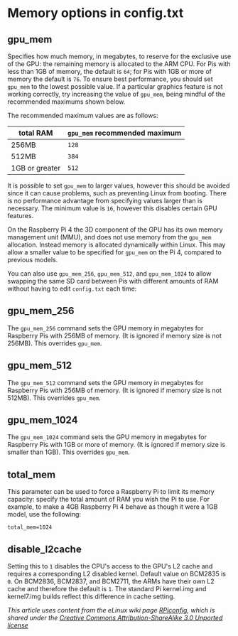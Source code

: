 # Memory options in config.txt

## gpu_mem

Specifies how much memory, in megabytes, to reserve for the exclusive use of the GPU: the remaining memory is allocated to the ARM CPU. For Pis with less than 1GB of memory, the default is `64`; for Pis with 1GB or more of memory the default is `76`. To ensure best performance, you should set `gpu_mem` to the lowest possible value. If a particular graphics feature is not working correctly, try increasing the value of `gpu_mem`, being mindful of the recommended maximums shown below.

The recommended maximum values are as follows:

| total RAM | `gpu_mem` recommended maximum |
|-----------|-------------------------------|
| 256MB     | `128`                         |
| 512MB     | `384`                         |
| 1GB or greater | `512`                    |

It is possible to set `gpu_mem` to larger values, however this should be avoided since it can cause problems, such as preventing Linux from booting. There is no performance advantage from specifying values larger than is necessary. The minimum value is `16`, however this disables certain GPU features.

On the Raspberry Pi 4 the 3D component of the GPU has its own memory management unit (MMU), and does not use memory from the `gpu_mem` allocation. Instead memory is allocated dynamically within Linux. This may allow a smaller value to be specified for `gpu_mem` on the Pi 4, compared to previous models.

You can also use `gpu_mem_256`, `gpu_mem_512`, and `gpu_mem_1024` to allow swapping the same SD card between Pis with different amounts of RAM without having to edit `config.txt` each time:

## gpu_mem_256

The `gpu_mem_256` command sets the GPU memory in megabytes for Raspberry Pis with 256MB of memory. (It is ignored if memory size is not 256MB). This overrides `gpu_mem`.

## gpu_mem_512

The `gpu_mem_512` command sets the GPU memory in megabytes for Raspberry Pis with 256MB of memory. (It is ignored if memory size is not 512MB). This overrides `gpu_mem`.

## gpu_mem_1024

The `gpu_mem_1024` command sets the GPU memory in megabytes for Raspberry Pis with 1GB or more of memory. (It is ignored if memory size is smaller than 1GB). This overrides `gpu_mem`.

## total_mem

This parameter can be used to force a Raspberry Pi to limit its memory capacity: specify the total amount of RAM you wish the Pi to use. For example, to make a 4GB Raspberry Pi 4 behave as though it were a 1GB model, use the following:

```
total_mem=1024
```

## disable_l2cache

Setting this to `1` disables the CPU's access to the GPU's L2 cache and requires a corresponding L2 disabled kernel. Default value on BCM2835 is `0`. On BCM2836, BCM2837, and BCM2711, the ARMs have their own L2 cache and therefore the default is `1`. The standard Pi kernel.img and kernel7.img builds reflect this difference in cache setting.

*This article uses content from the eLinux wiki page [RPiconfig](http://elinux.org/RPiconfig), which is shared under the [Creative Commons Attribution-ShareAlike 3.0 Unported license](http://creativecommons.org/licenses/by-sa/3.0/)*

